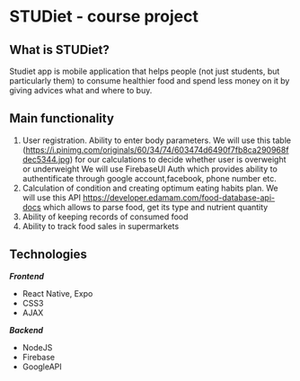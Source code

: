 # STUDiet - course project
## What is STUDiet?
Studiet app is mobile application that helps people (not just students, but particularly them) to consume healthier food and spend less money on it by giving advices what and where to buy.
## Main functionality
1. User registration. Ability to enter body parameters.
We will use this table (https://i.pinimg.com/originals/60/34/74/603474d6490f7fb8ca290968fdec5344.jpg) for our calculations to decide whether user is overweight or underweight
We will use FirebaseUI Auth which provides ability to authentificate through google account,facebook, phone number etc.
2. Calculation of condition and creating optimum eating habits plan.
We will use this API https://developer.edamam.com/food-database-api-docs which allows to parse food, get its type and nutrient quantity
3. Ability of keeping records of consumed food
4. Ability to track food sales in supermarkets

## Technologies
___Frontend___
* React Native, Expo
* CSS3
* AJAX

___Backend___
* NodeJS
* Firebase
* GoogleAPI
